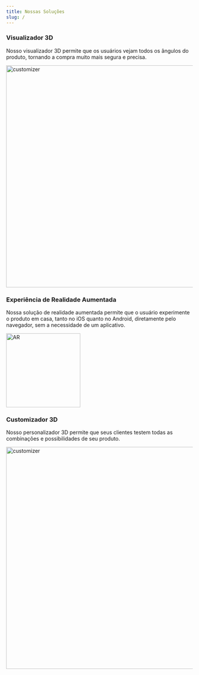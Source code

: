 ```yaml
---
title: Nossas Soluções
slug: /
---
```



### Visualizador 3D

Nosso visualizador 3D permite que os usuários vejam todos os ângulos do produto, tornando a compra muito mais segura e precisa.


<div>
  <p float="left">
    <img src="https://storage.googleapis.com/r2u-sdk-bucket/documentation/product-3d-desktop.gif" title="customizer" width="600"/>
  </p>

</div>

### Experiência de Realidade Aumentada

Nossa solução de realidade aumentada permite que o usuário experimente o produto em casa, tanto no iOS quanto no Android, diretamente pelo navegador, sem a necessidade de um aplicativo.

 <p float="left">
    <img src="https://storage.googleapis.com/r2u-sdk-bucket/documentation/product-ar.gif" title="AR" width="200"/>
  </p>

### Customizador 3D
Nosso personalizador 3D permite que seus clientes testem todas as combinações e possibilidades de seu produto.

<div>
  <p float="left">
    <img src="https://storage.googleapis.com/r2u-sdk-bucket/documentation/customizer.gif" title="customizer" width="600"/>
  </p>

</div>
